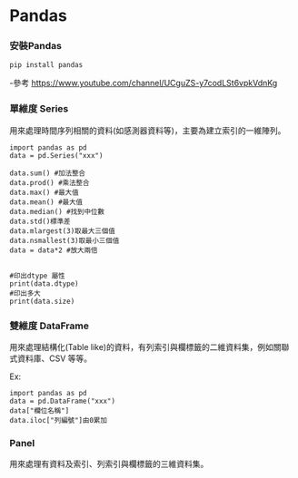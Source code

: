 # Pandas

### 安裝Pandas

`pip install pandas`

-參考   https://www.youtube.com/channel/UCguZS-y7codLSt6vpkVdnKg

### 單維度 Series

用來處理時間序列相關的資料(如感測器資料等)，主要為建立索引的一維陣列。

  
    import pandas as pd
    data = pd.Series("xxx")
    
    data.sum() #加法整合
    data.prod() #乘法整合
    data.max() #最大值
    data.mean() #最大值
    data.median() #找到中位數
    data.std()標準差
    data.mlargest(3)取最大三個值
    data.nsmallest(3)取最小三個值
    data = data*2 #放大兩倍
    
    
    #印出dtype 屬性
    print(data.dtype)
    #印出多大
    print(data.size)




### 雙維度 DataFrame 

用來處理結構化(Table like)的資料，有列索引與欄標籤的二維資料集，例如關聯式資料庫、CSV 等等。

  Ex:
  
    import pandas as pd
    data = pd.DataFrame("xxx")
    data["欄位名稱"]
    data.iloc["列編號"]由0累加



### Panel

用來處理有資料及索引、列索引與欄標籤的三維資料集。

